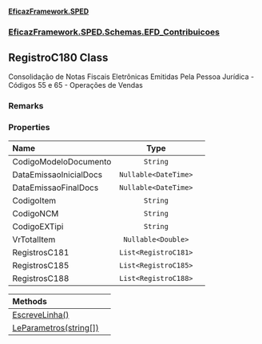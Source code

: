 #### [EficazFramework.SPED](EficazFrameworkSPED.md 'EficazFramework SPED')
### [EficazFramework.SPED.Schemas.EFD_Contribuicoes](EficazFramework.SPED.Schemas.EFD_Contribuicoes.md 'EficazFramework.SPED.Schemas.EFD_Contribuicoes')

## RegistroC180 Class

Consolidação de Notas Fiscais Eletrônicas Emitidas Pela Pessoa Jurídica - Códigos 55 e 65 - Operações de Vendas

### Remarks
### Properties

| Name | Type | |
| :--- | :---: | :--- |
| CodigoModeloDocumento | `String` |  |
| DataEmissaoInicialDocs | `Nullable<DateTime>` |  |
| DataEmissaoFinalDocs | `Nullable<DateTime>` |  |
| CodigoItem | `String` |  |
| CodigoNCM | `String` |  |
| CodigoEXTipi | `String` |  |
| VrTotalItem | `Nullable<Double>` |  |
| RegistrosC181 | `List<RegistroC181>` |  |
| RegistrosC185 | `List<RegistroC185>` |  |
| RegistrosC188 | `List<RegistroC188>` |  |

| Methods | |
| :--- | :--- |
| [EscreveLinha()](EficazFramework.SPED.Schemas.EFD_Contribuicoes/RegistroC180/EscreveLinha().md 'EficazFramework.SPED.Schemas.EFD_Contribuicoes.RegistroC180.EscreveLinha()') | |
| [LeParametros(string[])](EficazFramework.SPED.Schemas.EFD_Contribuicoes/RegistroC180/LeParametros(string[]).md 'EficazFramework.SPED.Schemas.EFD_Contribuicoes.RegistroC180.LeParametros(string[])') | |
